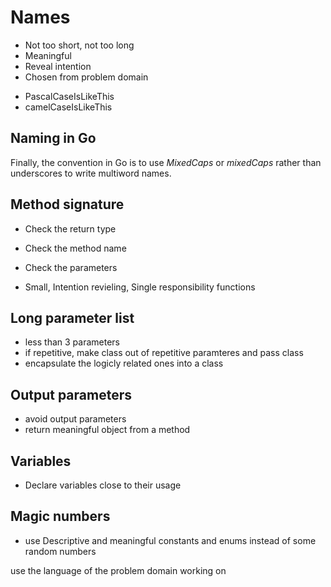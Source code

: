 # Names

* Not too short, not too long
* Meaningful
* Reveal intention
* Chosen from problem domain

- PascalCaseIsLikeThis
- camelCaseIsLikeThis

## Naming in Go
Finally, the convention in Go is to use *MixedCaps* or *mixedCaps* rather than underscores to write multiword names.


## Method signature

* Check the return type
* Check the method name
* Check the parameters

* Small, Intention revieling, Single responsibility functions

## Long parameter list

* less than 3 parameters
* if repetitive, make class out of repetitive paramteres and pass class
* encapsulate the logicly related ones into a class

## Output parameters

* avoid output parameters
* return meaningful object from a method

## Variables
* Declare variables close to their usage

## Magic numbers
* use Descriptive and meaningful constants and enums instead of some random numbers

use the language of the problem domain working on